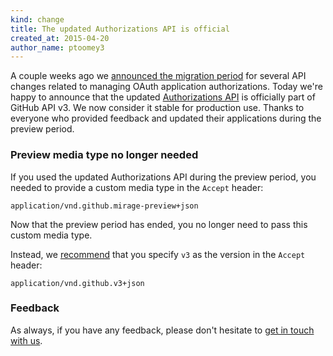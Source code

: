```yaml
---
kind: change
title: The updated Authorizations API is official
created_at: 2015-04-20
author_name: ptoomey3
---
```


A couple weeks ago we
[announced the migration period][migration-period-removing-authorizations-token]
for several API changes related to managing OAuth application authorizations.
Today we're happy to announce that the updated [Authorizations API][docs] is
officially part of GitHub API v3. We now consider it stable for production use.
Thanks to everyone who provided feedback and updated their applications during
the preview period.

### Preview media type no longer needed

If you used the updated Authorizations API during the preview period, you needed
to provide a custom media type in the `Accept` header:

    application/vnd.github.mirage-preview+json

Now that the preview period has ended, you no longer need to pass this custom
media type.

Instead, we [recommend][media-types] that you specify `v3` as the version in the
`Accept` header:

    application/vnd.github.v3+json

### Feedback

As always, if you have any feedback, please don't hesitate to
[get in touch with us][contact].

[migration-period-removing-authorizations-token]: /changes/2015-02-20-migration-period-removing-authorizations-token
[docs]: /v3/oauth_authorizations
[media-types]: /v3/media
[contact]: https://github.com/contact?form[subject]=Removing+token+from+Authorizations+API
